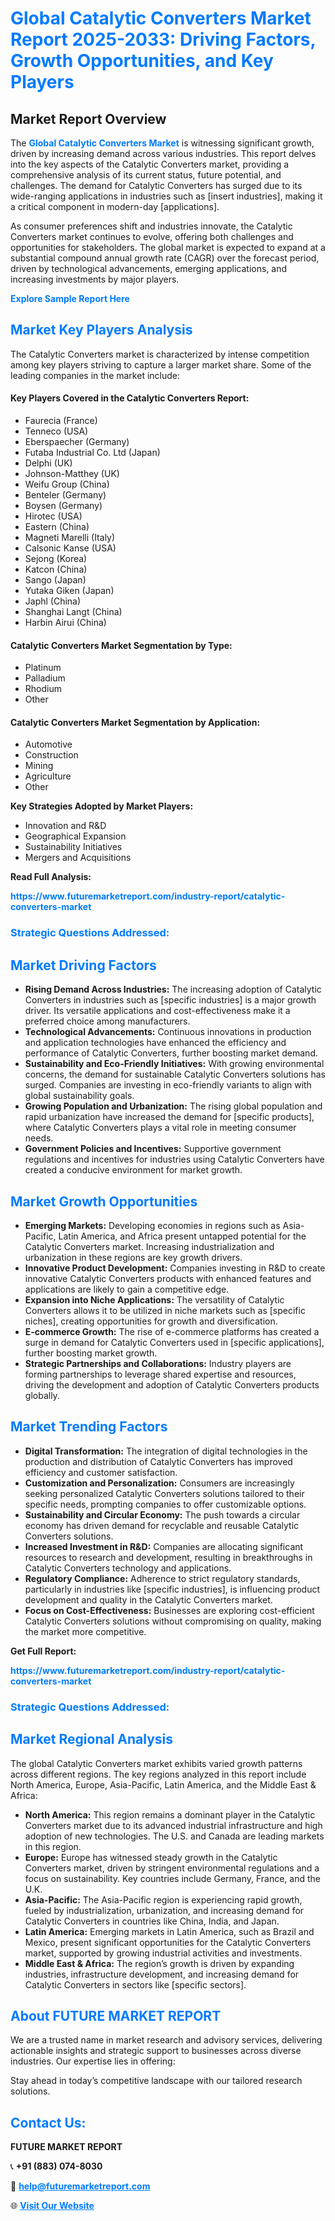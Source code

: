 <h1 style="color: #007BFF;">Global Catalytic Converters Market Report 2025-2033: Driving Factors, Growth Opportunities, and Key Players</h1>

<section id="overview">
<h2>Market Report Overview</h2>
<p>The <a href="https://www.futuremarketreport.com/industry-report/catalytic-converters-market" style="color: #007BFF; text-decoration: none;"><strong>Global Catalytic Converters Market</strong></a> is witnessing significant growth, driven by increasing demand across various industries. This report delves into the key aspects of the Catalytic Converters market, providing a comprehensive analysis of its current status, future potential, and challenges. The demand for Catalytic Converters has surged due to its wide-ranging applications in industries such as [insert industries], making it a critical component in modern-day [applications].</p>
<p>As consumer preferences shift and industries innovate, the Catalytic Converters market continues to evolve, offering both challenges and opportunities for stakeholders. The global market is expected to expand at a substantial compound annual growth rate (CAGR) over the forecast period, driven by technological advancements, emerging applications, and increasing investments by major players.</p>
</section>

<section id="overview">
<p><a href="https://www.futuremarketreport.com/request-sample/reportId=86542" style="color: #007BFF; text-decoration: none;"><strong>Explore Sample Report Here</strong></a></p>
</section>

<section id="key-players">
<h2 style="color: #007BFF;">Market Key Players Analysis</h2>
<p>The Catalytic Converters market is characterized by intense competition among key players striving to capture a larger market share. Some of the leading companies in the market include:</p>
<h4>Key Players Covered in the Catalytic Converters Report:</h4>
<ul><li>Faurecia (France)</li><li>Tenneco (USA)</li><li>Eberspaecher (Germany)</li><li>Futaba Industrial Co. Ltd (Japan)</li><li>Delphi (UK)</li><li>Johnson-Matthey (UK)</li><li>Weifu Group (China)</li><li>Benteler (Germany)</li><li>Boysen (Germany)</li><li>Hirotec (USA)</li><li>Eastern (China)</li><li>Magneti Marelli (Italy)</li><li>Calsonic Kanse (USA)</li><li>Sejong (Korea)</li><li>Katcon (China)</li><li>Sango (Japan)</li><li>Yutaka Giken (Japan)</li><li>Japhl (China)</li><li>Shanghai Langt (China)</li><li>Harbin Airui (China)</li></ul>
<h4>Catalytic Converters Market Segmentation by Type:</h4>
<ul><li>Platinum</li><li>Palladium</li><li>Rhodium</li><li>Other</li></ul>

<h4>Catalytic Converters Market Segmentation by Application:</h4>
<ul><li>Automotive</li><li>Construction</li><li>Mining</li><li>Agriculture</li><li>Other</li></ul>
<p><strong>Key Strategies Adopted by Market Players:</strong></p>
<ul>
<li>Innovation and R&D</li>
<li>Geographical Expansion</li>
<li>Sustainability Initiatives</li>
<li>Mergers and Acquisitions</li>
</ul>
</section>

<section>
<p><strong>Read Full Analysis: </strong></p><a href="https://www.futuremarketreport.com/industry-report/catalytic-converters-market" style="color: #007BFF; text-decoration: none;"><strong>https://www.futuremarketreport.com/industry-report/catalytic-converters-market</strong></a>
<h3 style="color: #007BFF;">Strategic Questions Addressed:</h3>
</section>

<section id="driving-factors">
<h2 style="color: #007BFF;">Market Driving Factors</h2>
<ul>
<li><strong>Rising Demand Across Industries:</strong> The increasing adoption of Catalytic Converters in industries such as [specific industries] is a major growth driver. Its versatile applications and cost-effectiveness make it a preferred choice among manufacturers.</li>
<li><strong>Technological Advancements:</strong> Continuous innovations in production and application technologies have enhanced the efficiency and performance of Catalytic Converters, further boosting market demand.</li>
<li><strong>Sustainability and Eco-Friendly Initiatives:</strong> With growing environmental concerns, the demand for sustainable Catalytic Converters solutions has surged. Companies are investing in eco-friendly variants to align with global sustainability goals.</li>
<li><strong>Growing Population and Urbanization:</strong> The rising global population and rapid urbanization have increased the demand for [specific products], where Catalytic Converters plays a vital role in meeting consumer needs.</li>
<li><strong>Government Policies and Incentives:</strong> Supportive government regulations and incentives for industries using Catalytic Converters have created a conducive environment for market growth.</li>
</ul>
</section>

<section id="growth-opportunities">
<h2 style="color: #007BFF;">Market Growth Opportunities</h2>
<ul>
<li><strong>Emerging Markets:</strong> Developing economies in regions such as Asia-Pacific, Latin America, and Africa present untapped potential for the Catalytic Converters market. Increasing industrialization and urbanization in these regions are key growth drivers.</li>
<li><strong>Innovative Product Development:</strong> Companies investing in R&D to create innovative Catalytic Converters products with enhanced features and applications are likely to gain a competitive edge.</li>
<li><strong>Expansion into Niche Applications:</strong> The versatility of Catalytic Converters allows it to be utilized in niche markets such as [specific niches], creating opportunities for growth and diversification.</li>
<li><strong>E-commerce Growth:</strong> The rise of e-commerce platforms has created a surge in demand for Catalytic Converters used in [specific applications], further boosting market growth.</li>
<li><strong>Strategic Partnerships and Collaborations:</strong> Industry players are forming partnerships to leverage shared expertise and resources, driving the development and adoption of Catalytic Converters products globally.</li>
</ul>
</section>

<section id="trending-factors">
<h2 style="color: #007BFF;">Market Trending Factors</h2>
<ul>
<li><strong>Digital Transformation:</strong> The integration of digital technologies in the production and distribution of Catalytic Converters has improved efficiency and customer satisfaction.</li>
<li><strong>Customization and Personalization:</strong> Consumers are increasingly seeking personalized Catalytic Converters solutions tailored to their specific needs, prompting companies to offer customizable options.</li>
<li><strong>Sustainability and Circular Economy:</strong> The push towards a circular economy has driven demand for recyclable and reusable Catalytic Converters solutions.</li>
<li><strong>Increased Investment in R&D:</strong> Companies are allocating significant resources to research and development, resulting in breakthroughs in Catalytic Converters technology and applications.</li>
<li><strong>Regulatory Compliance:</strong> Adherence to strict regulatory standards, particularly in industries like [specific industries], is influencing product development and quality in the Catalytic Converters market.</li>
<li><strong>Focus on Cost-Effectiveness:</strong> Businesses are exploring cost-efficient Catalytic Converters solutions without compromising on quality, making the market more competitive.</li>
</ul>
</section>

<section>
<p><strong>Get Full Report: </strong></p><a href="https://www.futuremarketreport.com/industry-report/catalytic-converters-market" style="color: #007BFF; text-decoration: none;"><strong>https://www.futuremarketreport.com/industry-report/catalytic-converters-market</strong></a>
<h3 style="color: #007BFF;">Strategic Questions Addressed:</h3>
</section>


<section id="regional-analysis">
<h2 style="color: #007BFF;">Market Regional Analysis</h2>
<p>The global Catalytic Converters market exhibits varied growth patterns across different regions. The key regions analyzed in this report include North America, Europe, Asia-Pacific, Latin America, and the Middle East & Africa:</p>
<ul>
<li><strong>North America:</strong> This region remains a dominant player in the Catalytic Converters market due to its advanced industrial infrastructure and high adoption of new technologies. The U.S. and Canada are leading markets in this region.</li>
<li><strong>Europe:</strong> Europe has witnessed steady growth in the Catalytic Converters market, driven by stringent environmental regulations and a focus on sustainability. Key countries include Germany, France, and the U.K.</li>
<li><strong>Asia-Pacific:</strong> The Asia-Pacific region is experiencing rapid growth, fueled by industrialization, urbanization, and increasing demand for Catalytic Converters in countries like China, India, and Japan.</li>
<li><strong>Latin America:</strong> Emerging markets in Latin America, such as Brazil and Mexico, present significant opportunities for the Catalytic Converters market, supported by growing industrial activities and investments.</li>
<li><strong>Middle East & Africa:</strong> The region’s growth is driven by expanding industries, infrastructure development, and increasing demand for Catalytic Converters in sectors like [specific sectors].</li>
</ul>
</section>

<footer>
<h2 style="color: #007BFF;">About FUTURE MARKET REPORT</h2>
<p>We are a trusted name in market research and advisory services, delivering actionable insights and strategic support to businesses across diverse industries. Our expertise lies in offering:</p>

<p>Stay ahead in today’s competitive landscape with our tailored research solutions.</p>

<h2 style="color: #007BFF;">Contact Us:</h2>
<p><strong>FUTURE MARKET REPORT</strong></p>
<p>📞 <strong>+91 (883) 074-8030</strong></p>
<p>📧 <strong><a href="mailto:help@futuremarketreport.com" style="color: #007BFF;">help@futuremarketreport.com</a></strong></p>
<p>🌐 <strong><a href="https://www.futuremarketreport.com/" style="color: #007BFF;">Visit Our Website</a></strong></p>
</footer>